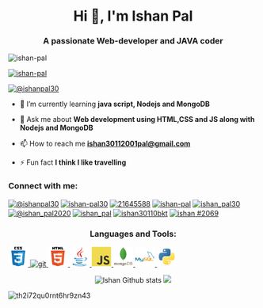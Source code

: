 <h1 align="center">Hi 👋, I'm Ishan Pal</h1>
<h3 align="center">A passionate Web-developer and JAVA coder</h3>

<p align="left"> <img src="https://komarev.com/ghpvc/?username=ishan-pal&label=Profile%20views&color=0e75b6&style=flat" alt="ishan-pal" /> </p>

<p align="left"> <a href="https://github.com/ryo-ma/github-profile-trophy"><img src="https://github-profile-trophy.vercel.app/?username=ishan-pal" alt="ishan-pal" /></a> </p>

<p align="left"> <a href="https://twitter.com/@ishanpal30" target="blank"><img src="https://img.shields.io/twitter/follow/@ishanpal30?logo=twitter&style=for-the-badge" alt="@ishanpal30" /></a> </p>

- 🌱 I’m currently learning **java script, Nodejs and MongoDB**

- 💬 Ask me about **Web development using HTML,CSS and JS along with Nodejs and MongoDB**

- 📫 How to reach me **ishan30112001pal@gmail.com**

- ⚡ Fun fact **I think I like travelling**

<h3 align="left">Connect with me:</h3>
<p align="left">
<a href="https://twitter.com/@ishanpal30" target="blank"><img align="center" src="https://raw.githubusercontent.com/rahuldkjain/github-profile-readme-generator/master/src/images/icons/Social/twitter.svg" alt="@ishanpal30" height="30" width="40" /></a>
<a href="https://linkedin.com/in/ishan-pal30" target="blank"><img align="center" src="https://raw.githubusercontent.com/rahuldkjain/github-profile-readme-generator/master/src/images/icons/Social/linked-in-alt.svg" alt="ishan-pal30" height="30" width="40" /></a>
<a href="https://stackoverflow.com/users/21645588" target="blank"><img align="center" src="https://raw.githubusercontent.com/rahuldkjain/github-profile-readme-generator/master/src/images/icons/Social/stack-overflow.svg" alt="21645588" height="30" width="40" /></a>
<a href="https://kaggle.com/ishan-pal" target="blank"><img align="center" src="https://raw.githubusercontent.com/rahuldkjain/github-profile-readme-generator/master/src/images/icons/Social/kaggle.svg" alt="ishan-pal" height="30" width="40" /></a>
<a href="https://instagram.com/ishan_pal30" target="blank"><img align="center" src="https://raw.githubusercontent.com/rahuldkjain/github-profile-readme-generator/master/src/images/icons/Social/instagram.svg" alt="ishan_pal30" height="30" width="40" /></a>
<a href="https://www.hackerrank.com/@ishan_pal2020" target="blank"><img align="center" src="https://raw.githubusercontent.com/rahuldkjain/github-profile-readme-generator/master/src/images/icons/Social/hackerrank.svg" alt="@ishan_pal2020" height="30" width="40" /></a>
<a href="https://www.leetcode.com/ishan_pal" target="blank"><img align="center" src="https://raw.githubusercontent.com/rahuldkjain/github-profile-readme-generator/master/src/images/icons/Social/leet-code.svg" alt="ishan_pal" height="30" width="40" /></a>
<a href="https://auth.geeksforgeeks.org/user/ishan30110bkt" target="blank"><img align="center" src="https://raw.githubusercontent.com/rahuldkjain/github-profile-readme-generator/master/src/images/icons/Social/geeks-for-geeks.svg" alt="ishan30110bkt" height="30" width="40" /></a>
<a href="https://discord.gg/ishan #2069" target="blank"><img align="center" src="https://raw.githubusercontent.com/rahuldkjain/github-profile-readme-generator/master/src/images/icons/Social/discord.svg" alt="ishan #2069" height="30" width="40" /></a>
</p>

<h3 align="center">Languages and Tools:</h3>
<p align="left"> <a href="https://www.w3schools.com/css/" target="_blank" rel="noreferrer"> <img src="https://raw.githubusercontent.com/devicons/devicon/master/icons/css3/css3-original-wordmark.svg" alt="css3" width="40" height="40"/> </a> <a href="https://git-scm.com/" target="_blank" rel="noreferrer"> <img src="https://www.vectorlogo.zone/logos/git-scm/git-scm-icon.svg" alt="git" width="40" height="40"/> </a> <a href="https://www.w3.org/html/" target="_blank" rel="noreferrer"> <img src="https://raw.githubusercontent.com/devicons/devicon/master/icons/html5/html5-original-wordmark.svg" alt="html5" width="40" height="40"/> </a> <a href="https://www.java.com" target="_blank" rel="noreferrer"> <img src="https://raw.githubusercontent.com/devicons/devicon/master/icons/java/java-original.svg" alt="java" width="40" height="40"/> </a> <a href="https://developer.mozilla.org/en-US/docs/Web/JavaScript" target="_blank" rel="noreferrer"> <img src="https://raw.githubusercontent.com/devicons/devicon/master/icons/javascript/javascript-original.svg" alt="javascript" width="40" height="40"/> </a> <a href="https://www.mongodb.com/" target="_blank" rel="noreferrer"> <img src="https://raw.githubusercontent.com/devicons/devicon/master/icons/mongodb/mongodb-original-wordmark.svg" alt="mongodb" width="40" height="40"/> </a> <a href="https://www.mysql.com/" target="_blank" rel="noreferrer"> <img src="https://raw.githubusercontent.com/devicons/devicon/master/icons/mysql/mysql-original-wordmark.svg" alt="mysql" width="40" height="40"/> </a> <a href="https://www.python.org" target="_blank" rel="noreferrer"> <img src="https://raw.githubusercontent.com/devicons/devicon/master/icons/python/python-original.svg" alt="python" width="40" height="40"/> </a> </p>

<p align="center">
</p>

<div>
<!-- <img src="https://github-readme-activity-graph-1.Ishan3.repl.co/graph?username=ishan-pal&theme=radical&bg_color=00000000&point=00000000&line=FC6401&hide_border=true&custom_title=Keep+Exploring,+Learning+and+Contributing+away...&color=969696&area=true&area_color=FC6401"> -->
</div>
<div align="center">
<img width="400px" src="https://github-readme-stats.vercel.app/api?username=ishan-pal&show_icons=true&theme=radical&count_private=true&hide_border=true&title_color=1a3289&icon_color=1a3289&bg_color=0D111700&text_color=1a3289&custom_title=Ishan+Github+Stats" alt="Ishan  Github stats" />
<img width="370px" src="http://github-readme-streak-stats.herokuapp.com?user=ishan-pal&hide_border=true&background=0D111700&border=1a3289&fire=CB0044&sideNums=1a3289&currStreakLabel=1a3289&currStreakNum=1a3289&sideLabels=1a3289&dates=1a3289&stroke=1a3289&ring=1a3289" />
</div>
<!-- <span><img align="center" src="https://github-readme-stats.vercel.app/api/top-langs/?username=Ishan-Pal&theme=radical&title_color=1a3289&hide_border=true" width="300px" data-canonical-></span> -->

![th2i72qu0rnt6hr9zn43](https://github.com/Ishan-Pal/Ishan-Pal/assets/130207814/9818c26a-9a23-43ce-95bc-23773a352504)







